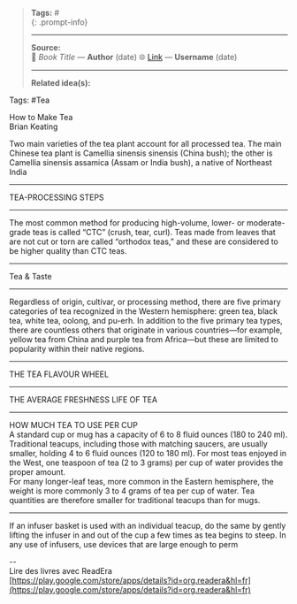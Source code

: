 
> **Tags:** #               
{: .prompt-info}
>                    
> -----------------------------
> **Source:**                     
> 📖 *Book Title* — **Author**  (date)
> 🌐 [Link](#) — **Username**  (date)
> 
> -----------------------------
> **Related idea(s):**          

Tags: #Tea

How to Make Tea  
Brian Keating

Two main varieties of the tea plant account for all processed tea. The main Chinese tea plant is Camellia sinensis sinensis (China bush); the other is Camellia sinensis assamica (Assam or India bush), a native of Northeast India

*****

TEA-PROCESSING STEPS

*****

The most common method for producing high-volume, lower- or moderate-grade teas is called “CTC” (crush, tear, curl). Teas made from leaves that are not cut or torn are called “orthodox teas,” and these are considered to be higher quality than CTC teas.

*****

Tea & Taste

*****

Regardless of origin, cultivar, or processing method, there are five primary categories of tea recognized in the Western hemisphere: green tea, black tea, white tea, oolong, and pu-erh. In addition to the five primary tea types, there are countless others that originate in various countries—for example, yellow tea from China and purple tea from Africa—but these are limited to popularity within their native regions.

*****

THE TEA FLAVOUR WHEEL

*****

THE AVERAGE FRESHNESS LIFE OF TEA

*****

HOW MUCH TEA TO USE PER CUP  
A standard cup or mug has a capacity of 6 to 8 fluid ounces (180 to 240 ml). Traditional teacups, including those with matching saucers, are usually smaller, holding 4 to 6 fluid ounces (120 to 180 ml). For most teas enjoyed in the West, one teaspoon of tea (2 to 3 grams) per cup of water provides the proper amount.  
For many longer-leaf teas, more common in the Eastern hemisphere, the weight is more commonly 3 to 4 grams of tea per cup of water. Tea quantities are therefore smaller for traditional teacups than for mugs.

*****

If an infuser basket is used with an individual teacup, do the same by gently lifting the infuser in and out of the cup a few times as tea begins to steep. In any use of infusers, use devices that are large enough to perm

--  
Lire des livres avec ReadEra  
[https://play.google.com/store/apps/details?id=org.readera&hl=fr](https://play.google.com/store/apps/details?id=org.readera&hl=fr)